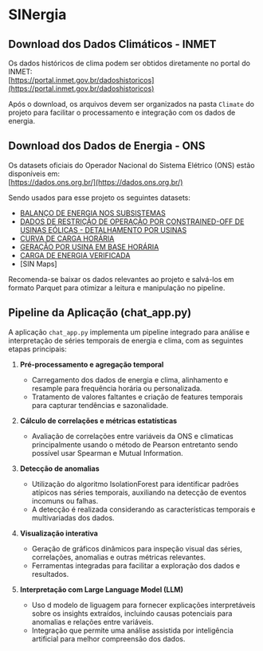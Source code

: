 # SINergia

## Download dos Dados Climáticos - INMET

Os dados históricos de clima podem ser obtidos diretamente no portal do INMET:  
[https://portal.inmet.gov.br/dadoshistoricos](https://portal.inmet.gov.br/dadoshistoricos)  

Após o download, os arquivos devem ser organizados na pasta `Climate` do projeto para facilitar o processamento e integração com os dados de energia.

## Download dos Dados de Energia - ONS

Os datasets oficiais do Operador Nacional do Sistema Elétrico (ONS) estão disponíveis em:  
[https://dados.ons.org.br/](https://dados.ons.org.br/)  

Sendo usados para esse projeto os seguintes datasets:

- [BALANÇO DE ENERGIA NOS SUBSISTEMAS](https://dados.ons.org.br/dataset/balanco-energia-subsistema)  
- [DADOS DE RESTRIÇÃO DE OPERAÇÃO POR CONSTRAINED-OFF DE USINAS EÓLICAS - DETALHAMENTO POR USINAS](https://dados.ons.org.br/dataset/restricao_coff_eolica_detail)  
- [CURVA DE CARGA HORÁRIA](https://dados.ons.org.br/dataset/curva-carga)  
- [GERAÇÃO POR USINA EM BASE HORÁRIA](https://dados.ons.org.br/dataset/geracao-usina-2)
- [CARGA DE ENERGIA VERIFICADA](https://dados.ons.org.br/dataset/carga-energia-verificada)
- [SIN Maps] 

Recomenda-se baixar os dados relevantes ao projeto e salvá-los em formato Parquet para otimizar a leitura e manipulação no pipeline.
## Pipeline da Aplicação (chat_app.py)

A aplicação `chat_app.py` implementa um pipeline integrado para análise e interpretação de séries temporais de energia e clima, com as seguintes etapas principais:

1. **Pré-processamento e agregação temporal**  
   - Carregamento dos dados de energia e clima, alinhamento e resample para frequência horária ou personalizada.  
   - Tratamento de valores faltantes e criação de features temporais para capturar tendências e sazonalidade.

2. **Cálculo de correlações e métricas estatísticas**  
   - Avaliação de correlações entre variáveis da ONS e climaticas principalmente usando o método de Pearson entretanto sendo possível usar Spearman e Mutual Information.  

3. **Detecção de anomalias**  
   - Utilização do algoritmo IsolationForest para identificar padrões atípicos nas séries temporais, auxiliando na detecção de eventos incomuns ou falhas.  
   - A detecção é realizada considerando as características temporais e multivariadas dos dados.

4. **Visualização interativa**  
   - Geração de gráficos dinâmicos para inspeção visual das séries, correlações, anomalias e outras métricas relevantes.  
   - Ferramentas integradas para facilitar a exploração dos dados e resultados.

5. **Interpretação com Large Language Model (LLM)**  
   - Uso d modelo de liguagem para fornecer explicações interpretáveis sobre os insights extraídos, incluindo causas potenciais para anomalias e relações entre variáveis.  
   - Integração que permite uma análise assistida por inteligência artificial para melhor compreensão dos dados.
